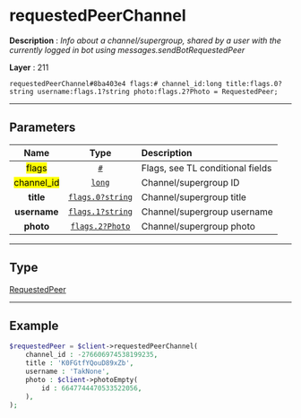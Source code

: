 # requestedPeerChannel

**Description** : *Info about a channel/supergroup, shared by a user with the currently logged in bot using messages\.sendBotRequestedPeer*

**Layer** : 211

```tl
requestedPeerChannel#8ba403e4 flags:# channel_id:long title:flags.0?string username:flags.1?string photo:flags.2?Photo = RequestedPeer;
```

---

## Parameters

| Name | Type | Description |
| :---: | :---: | :--- |
| <mark>flags</mark> | [`#`](type/#) | Flags, see TL conditional fields |
| <mark>channel_id</mark> | [`long`](type/long) | Channel/supergroup ID |
| **title** | [`flags.0?string`](type/string) | Channel/supergroup title |
| **username** | [`flags.1?string`](type/string) | Channel/supergroup username |
| **photo** | [`flags.2?Photo`](type/Photo) | Channel/supergroup photo |

---

## Type

[RequestedPeer](type/RequestedPeer)

---

## Example

```php
$requestedPeer = $client->requestedPeerChannel(
	channel_id : -276606974538199235,
	title : 'K0FGtfYQouD89xZb',
	username : 'TakNone',
	photo : $client->photoEmpty(
		id : 6647744470533522056,
	),
);
```